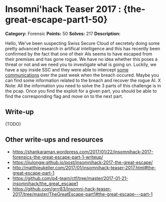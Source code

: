 # Insomni'hack Teaser 2017 : {the-great-escape-part1-50}

**Category:** Forensic
**Points:** 50
**Solves:** 217
**Description:**

Hello,
We've been suspecting Swiss Secure Cloud of secretely doing some pretty advanced research in artifical intelligence and this has recently been confirmed by the fact that one of their AIs seems to have escaped from their premises and has gone rogue. We have no idea whether this poses a threat or not and we need you to investigate what is going on.
Luckily, we have a spy inside SSC and they were able to intercept [some communications](TheGreatEscape.pcapng) over the past week when the breach occured. Maybe you can find some information related to the breach and recover the rogue AI.
X
Note: All the information you need to solve the 3 parts of this challenge is in the pcap. Once you find the exploit for a given part, you should be able to find the corresponding flag and move on to the next part.

## Write-up

(TODO)

## Other write-ups and resources

* https://shankaraman.wordpress.com/2017/01/22/insomnihack-2017-forensics-the-great-escape-part-1-writeup/
* https://jiulongw.github.io/post/insomnihack-2017-the-great-escape/
* http://matthieukeller.com/2017/01/insomnihack-teaser-2017.html#the-great-escape-part-1
* https://github.com/p4-team/ctf/tree/master/2017-01-21-insomnihack/the_great_escape1
* https://github.com/grrr83/Insomni-hack-teaser-2017/tree/master/TheGreatEscape-part1#the-great-escape---part-1
